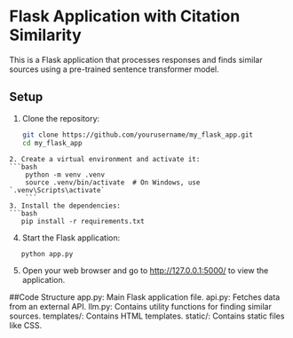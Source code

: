 # Flask Application with Citation Similarity

This is a Flask application that processes responses and finds similar sources using a pre-trained sentence transformer model.

## Setup

1. Clone the repository:
   ```bash
   git clone https://github.com/yourusername/my_flask_app.git
   cd my_flask_app
```
2. Create a virtual environment and activate it: 
```bash
    python -m venv .venv
    source .venv/bin/activate  # On Windows, use `.venv\Scripts\activate`
    ```
3. Install the dependencies:
```bash
   pip install -r requirements.txt
   ```
4. Start the Flask application:
```bash
   python app.py
```
5. Open your web browser and go to http://127.0.0.1:5000/ to view the application.

##Code Structure
app.py: Main Flask application file.
api.py: Fetches data from an external API.
llm.py: Contains utility functions for finding similar sources.
templates/: Contains HTML templates.
static/: Contains static files like CSS.
